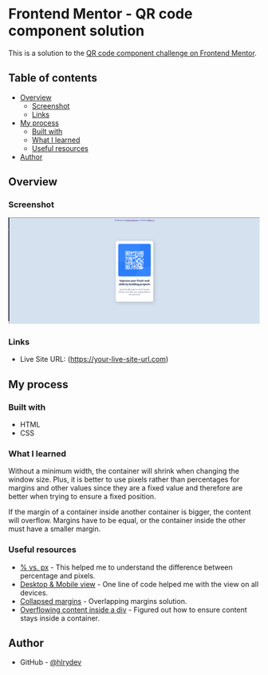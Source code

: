# Frontend Mentor - QR code component solution

This is a solution to the [QR code component challenge on Frontend Mentor](https://www.frontendmentor.io/challenges/qr-code-component-iux_sIO_H). 

## Table of contents

- [Overview](#overview)
  - [Screenshot](#screenshot)
  - [Links](#links)
- [My process](#my-process)
  - [Built with](#built-with)
  - [What I learned](#what-i-learned)
  - [Useful resources](#useful-resources)
- [Author](#author)


## Overview

### Screenshot

![](./screenshot.png)


### Links

- Live Site URL: (https://your-live-site-url.com)

## My process

### Built with

- HTML
- CSS

### What I learned

Without a minimum width, the container will shrink when changing the window size. Plus, it is better to use pixels rather than percentages for margins and other values since they are a fixed value and therefore are better when trying to ensure a fixed position. 

If the margin of a container inside another container is bigger, the content will overflow. Margins have to be equal, or the container inside the other must have a smaller margin. 

### Useful resources

- [% vs. px](https://www.reddit.com/r/webdev/comments/1algy1f/any_way_to_prevent_html_from_moving_when_resizing/) - This helped me to understand the difference between percentage and pixels. 
- [Desktop & Mobile view](https://stackoverflow.com/questions/69766801/css-body-width-changes-between-desktop-and-mobile) - One line of code helped me with the view on all devices.
- [Collapsed margins](https://stackoverflow.com/questions/8529695/adjusting-the-margin-top-of-a-div-inside-of-a-container-div-pushes-both-the-inne) - Overlapping margins solution.
- [Overflowing content inside a div](https://stackoverflow.com/questions/11219931/how-to-force-div-element-to-keep-its-contents-inside-container) - Figured out how to ensure content stays inside a container. 


## Author

- GitHub - [@hlrydev](https://github.com/hlrydev)


